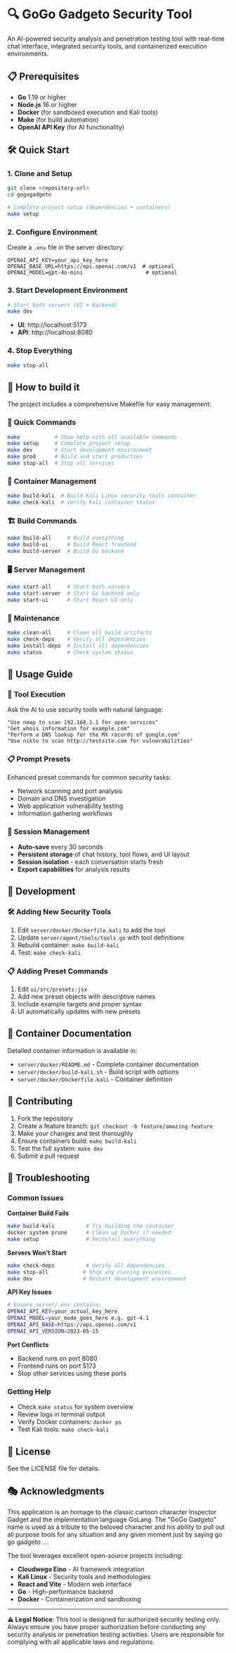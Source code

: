 # 🔍 GoGo Gadgeto Security Tool

An AI-powered security analysis and penetration testing tool with real-time chat interface, integrated security tools, and containerized execution environments.

## 📋 Prerequisites

- **Go** 1.19 or higher
- **Node.js** 16 or higher  
- **Docker** (for sandboxed execution and Kali tools)
- **Make** (for build automation)
- **OpenAI API Key** (for AI functionality)

## 🛠️ Quick Start

### 1. Clone and Setup
```bash
git clone <repository-url>
cd gogogadgeto

# Complete project setup (dependencies + containers)
make setup
```

### 2. Configure Environment
Create a `.env` file in the server directory:
```env
OPENAI_API_KEY=your_api_key_here
OPENAI_BASE_URL=https://api.openai.com/v1  # optional
OPENAI_MODEL=gpt-4o-mini                    # optional
```

### 3. Start Development Environment
```bash
# Start both servers (UI + Backend)
make dev
```
- **UI**: http://localhost:5173
- **API**: http://localhost:8080

### 4. Stop Everything
```bash
make stop-all
```

## 🚀 How to build it

The project includes a comprehensive Makefile for easy management:

### 🏃 **Quick Commands**
```bash
make           # Show help with all available commands
make setup     # Complete project setup
make dev       # Start development environment
make prod      # Build and start production
make stop-all  # Stop all services
```

### 🐳 **Container Management**
```bash
make build-kali  # Build Kali Linux security tools container
make check-kali  # Verify Kali container status
```

### 🏗️ **Build Commands**
```bash
make build-all     # Build everything
make build-ui      # Build React frontend
make build-server  # Build Go backend
```

### 🖥️ **Server Management**
```bash
make start-all     # Start both servers
make start-server  # Start Go backend only
make start-ui      # Start React UI only
```

### 🧹 **Maintenance**
```bash
make clean-all     # Clean all build artifacts
make check-deps    # Verify all dependencies
make install-deps  # Install all dependencies
make status        # Check system status
```

## 🔧 Usage Guide

### 🔧 **Tool Execution**
Ask the AI to use security tools with natural language:
```
"Use nmap to scan 192.168.1.1 for open services"
"Get whois information for example.com"  
"Perform a DNS lookup for the MX records of google.com"
"Use nikto to scan http://testsite.com for vulnerabilities"
```

### 📋 **Prompt Presets**
Enhanced preset commands for common security tasks:
- Network scanning and port analysis
- Domain and DNS investigation  
- Web application vulnerability testing
- Information gathering workflows

### 💾 **Session Management**
- **Auto-save** every 30 seconds
- **Persistent storage** of chat history, tool flows, and UI layout
- **Session isolation** - each conversation starts fresh
- **Export capabilities** for analysis results

## 🧪 Development

### 🛠️ **Adding New Security Tools**
1. Edit `server/docker/Dockerfile.kali` to add the tool
2. Update `server/agent/tools/tools.go` with tool definitions
3. Rebuild container: `make build-kali`
4. Test: `make check-kali`

### 📋 **Adding Preset Commands** 
1. Edit `ui/src/presets.jsx`
2. Add new preset objects with descriptive names
3. Include example targets and proper syntax
4. UI automatically updates with new presets

## 🐳 Container Documentation

Detailed container information is available in:
- `server/docker/README.md` - Complete container documentation
- `server/docker/build-kali.sh` - Build script with options
- `server/docker/Dockerfile.kali` - Container definition

## 🤝 Contributing

1. Fork the repository
2. Create a feature branch: `git checkout -b feature/amazing-feature`
3. Make your changes and test thoroughly
4. Ensure containers build: `make build-kali`
5. Test the full system: `make dev`
6. Submit a pull request

## 🔧 Troubleshooting

### Common Issues

**Container Build Fails**
```bash
make build-kali          # Try building the container
docker system prune      # Clean up Docker if needed
make setup               # Reinstall everything
```

**Servers Won't Start**
```bash
make check-deps          # Verify all dependencies
make stop-all           # Stop any running processes
make dev                # Restart development environment
```

**API Key Issues**
```bash
# Ensure server/.env contains:
OPENAI_API_KEY=your_actual_key_here
OPENAI_MODEL=your_mode_goes_here e.g. gpt-4.1
OPENAI_API_BASE=https://api.openai.com/v1
OPENAI_API_VERSION=2023-05-15
```

**Port Conflicts**
- Backend runs on port 8080
- Frontend runs on port 5173  
- Stop other services using these ports

### Getting Help
- Check `make status` for system overview
- Review logs in terminal output
- Verify Docker containers: `docker ps`
- Test Kali tools: `make check-kali`

## 📄 License

See the LICENSE file for details.

## 🎭 Acknowledgments

This application is an homage to the classic cartoon character Inspector Gadget and the implementation language GoLang. 
The "GoGo Gadgeto" name is used as a tribute to the beloved character and his ability to pull out all purpose tools for any situation and any given moment just by saying go go gadgeto .... 


The tool leverages excellent open-source projects including:
- **Cloudwego Eino** - AI framework integration
- **Kali Linux** - Security tools and methodologies  
- **React and Vite** - Modern web interface
- **Go** - High-performance backend
- **Docker** - Containerization and sandboxing

---

**⚠️ Legal Notice**: This tool is designed for authorized security testing only. Always ensure you have proper authorization before conducting any security analysis or penetration testing activities. Users are responsible for complying with all applicable laws and regulations.

